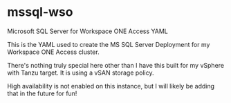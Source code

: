 # mssql-wso
Microsoft SQL Server for Workspace ONE Access YAML

This is the YAML used to create the MS SQL Server Deployment for my Workspace ONE Access cluster.

There's nothing truly special here other than I have this built for my vSphere with Tanzu target.  It is using a vSAN storage policy.  

High availability is not enabled on this instance, but I will likely be adding that in the future for fun!
